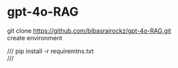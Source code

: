 # gpt-4o-RAG

git clone https://github.com/bibasrairockz/gpt-4o-RAG.git  
create environment  

///
pip install -r requiremtns.txt  
///
